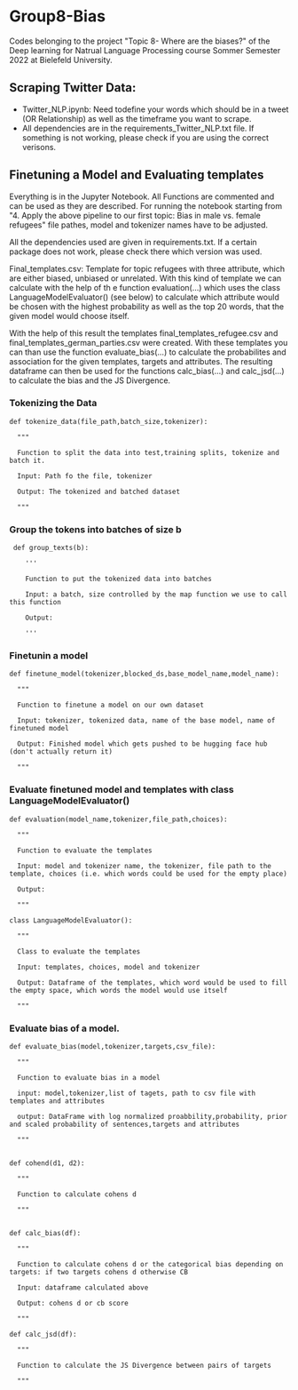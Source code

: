 # Group8-Bias

Codes belonging to the project "Topic 8- Where are the biases?" of the Deep learning for Natrual Language Processing course Sommer Semester 2022 at Bielefeld University.

## Scraping Twitter Data:
- Twitter_NLP.ipynb: Need todefine your words which should be in a tweet (OR Relationship) as well as the timeframe you want to scrape.
- All dependencies are in the requirements_Twitter_NLP.txt file. If something is not working, please check if you are using the correct verisons.

## Finetuning a Model and Evaluating templates
Everything is in the Jupyter Notebook. All Functions are commented and can be used as they are described. For running the notebook starting from "4. Apply the above pipeline to our first topic: Bias in male vs. female refugees" file pathes, model and tokenizer names have to be adjusted.

All the dependencies used are given in requirements.txt. If a certain package does not work, please check there which version was used.

Final_templates.csv:
Template for topic refugees with three attribute, which are either biased, unbiased or unrelated. With this kind of template we can calculate with the help of th e function evaluation(...) which uses the class LanguageModelEvaluator() (see below) to calculate which attribute would be chosen with the highest probability as well as the top 20 words, that the given model would choose itself.

With the help of this result the templates final_templates_refugee.csv and final_templates_german_parties.csv were created. With these templates you can than use the function evaluate_bias(...) to calculate the probabilites and association for the given templates, targets and attributes. The resulting dataframe can then be used for the functions calc_bias(...) and calc_jsd(...) to calculate the bias and the JS Divergence.

### Tokenizing the Data

    def tokenize_data(file_path,batch_size,tokenizer):

      """

      Function to split the data into test,training splits, tokenize and batch it.

      Input: Path fo the file, tokenizer

      Output: The tokenized and batched dataset

      """
  

### Group the tokens into batches of size b

     def group_texts(b):

        '''

        Function to put the tokenized data into batches

        Input: a batch, size controlled by the map function we use to call this function

        Output: 

        '''
  
### Finetunin a model
    def finetune_model(tokenizer,blocked_ds,base_model_name,model_name):

      """

      Function to finetune a model on our own dataset

      Input: tokenizer, tokenized data, name of the base model, name of finetuned model

      Output: Finished model which gets pushed to be hugging face hub (don't actually return it)

      """
  
  
 ### Evaluate finetuned model and templates with class LanguageModelEvaluator() 
 
    def evaluation(model_name,tokenizer,file_path,choices):

      """

      Function to evaluate the templates

      Input: model and tokenizer name, the tokenizer, file path to the template, choices (i.e. which words could be used for the empty place)

      Output:

      """
  
    class LanguageModelEvaluator():

      """

      Class to evaluate the templates

      Input: templates, choices, model and tokenizer

      Output: Dataframe of the templates, which word would be used to fill the empty space, which words the model would use itself

      """

  
 ### Evaluate bias of a model. 
 
    def evaluate_bias(model,tokenizer,targets,csv_file):

      """

      Function to evaluate bias in a model

      input: model,tokenizer,list of tagets, path to csv file with templates and attributes

      output: DataFrame with log normalized proabbility,probability, prior and scaled probability of sentences,targets and attributes

      """

 
    def cohend(d1, d2):

      """

      Function to calculate cohens d

      """
  
  
    def calc_bias(df):

      """

      Function to calculate cohens d or the categorical bias depending on targets: if two targets cohens d otherwise CB

      Input: dataframe calculated above

      Output: cohens d or cb score

      """  
  
    def calc_jsd(df):

      """

      Function to calculate the JS Divergence between pairs of targets

      """
  

